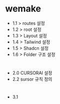 # wemake

- 1.1 > routes 설정
- 1.2 > root 설정
- 1.3 > Layout 설정
- 1.4 > Tailwind 설정
- 1.5 > Shadcn 설정
- 1.6 > Folder 구조 설정

#

- 2.0 CURSORAI 설정
- 2.2 sursor 규칙 정의

#

- 3.1
